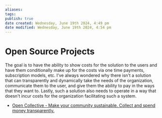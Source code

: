 ```yaml
---
aliases: 
tags: 
publish: true
date created: Wednesday, June 19th 2024, 4:49 pm
date modified: Wednesday, June 19th 2024, 4:54 pm
---
```


# Open Source Projects
The goal is to have the ability to show costs for the solution to the users and have them conditionally make up for the costs via one time payments, subscription models, etc.  I've always wondered why there isn't a solution that can transparently and dynamically take the needs of the organization, communicate them to the user, and give them the ability to pay in the ways that they want to.  Lastly, such a solution also needs to operate in a way that doesn't incur costs for the organization facilitating such a system.

- [Open Collective - Make your community sustainable. Collect and spend money transparently.](https://opencollective.com/pricing)